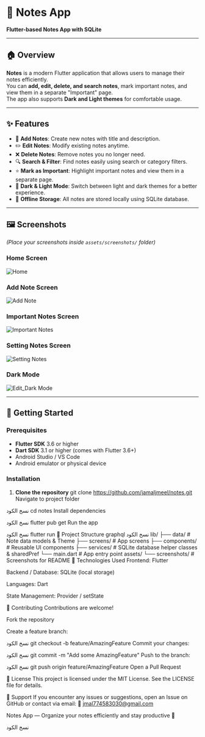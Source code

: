 # 📝 Notes App
**Flutter-based Notes App with SQLite**

---

## 🏠 Overview
**Notes** is a modern Flutter application that allows users to manage their notes efficiently.  
You can **add, edit, delete, and search notes**, mark important notes, and view them in a separate "Important" page.  
The app also supports **Dark and Light themes** for comfortable usage.

---

## ✨ Features
- 📝 **Add Notes**: Create new notes with title and description.  
- ✏️ **Edit Notes**: Modify existing notes anytime.  
- ❌ **Delete Notes**: Remove notes you no longer need.  
- 🔍 **Search & Filter**: Find notes easily using search or category filters.  
- ⭐ **Mark as Important**: Highlight important notes and view them in a separate page.  
- 🌙 **Dark & Light Mode**: Switch between light and dark themes for a better experience.  
- 💾 **Offline Storage**: All notes are stored locally using SQLite database.  

---

## 🖼️ Screenshots
*(Place your screenshots inside `assets/screenshots/` folder)*

### Home Screen
![Home](assets/screenshots/home.png)

### Add Note Screen
![Add Note](assets/screenshots/add.png)

### Important Notes Screen
![Important Notes](assets/screenshots/important.png)

### Setting Notes Screen
![Setting Notes](assets/screenshots/setting.png)

### Dark Mode
![Edit_Dark Mode](assets/screenshots/dark_mode.png)

---

## 🚀 Getting Started

### Prerequisites
- **Flutter SDK** 3.6 or higher  
- **Dart SDK** 3.1 or higher (comes with Flutter 3.6+) 
- Android Studio / VS Code  
- Android emulator or physical device

### Installation
1. **Clone the repository**
git clone https://github.com/jamaljmeel/notes.git
Navigate to project folder

نسخ الكود
cd notes
Install dependencies

نسخ الكود
flutter pub get
Run the app

نسخ الكود
flutter run
📂 Project Structure
graphql
نسخ الكود
lib/
├── data/        # Note data models & Theme
├── screens/       # App screens 
├── components/       # Reusable UI components
├── services/            # SQLite database helper classes & sharedPref
└── main.dart      # App entry point
assets/
└── screenshots/   # Screenshots for README
🧠 Technologies Used
Frontend: Flutter

Backend / Database: SQLite (local storage)

Languages: Dart

State Management: Provider / setState


🤝 Contributing
Contributions are welcome!

Fork the repository

Create a feature branch:

نسخ الكود
git checkout -b feature/AmazingFeature
Commit your changes:

نسخ الكود
git commit -m "Add some AmazingFeature"
Push to the branch:

نسخ الكود
git push origin feature/AmazingFeature
Open a Pull Request

📄 License
This project is licensed under the MIT License.
See the LICENSE file for details.

💬 Support
If you encounter any issues or suggestions, open an Issue on GitHub
or contact via email:
📧 jmal774583030@gmail.com

Notes App — Organize your notes efficiently and stay productive 📝

نسخ الكود
